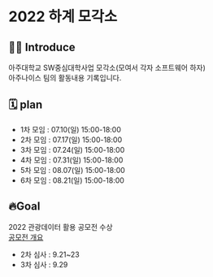 # 2022 하계 모각소 
## 👩‍💻 Introduce
아주대학교 SW중심대학사업 모각소(모여서 각자 소프트웨어 하자)  
아주나이스 팀의 활동내용 기록입니다.  

## 🗓 plan
- 1차 모임 : 07.10(일) 15:00-18:00
- 2차 모임 : 07.17(일) 15:00-18:00
- 3차 모임 : 07.24(일) 15:00-18:00
- 4차 모임 : 07.31(일) 15:00-18:00 
- 5차 모임 : 08.07(일) 15:00-18:00
- 6차 모임 : 08.21(일) 15:00-18:00

## 🔥Goal
2022 관광데이터 활용 공모전 수상  
[공모전 개요](https://api.visitkorea.or.kr/cnte/cnteOutl.do)
- 2차 심사 : 9.21~23
- 3차 심사 : 9.29
